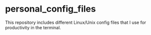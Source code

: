 # personal_config_files

This repository includes different Linux/Unix config files that I use for productivity in the terminal. 
